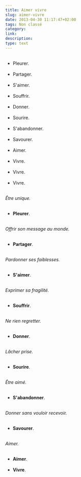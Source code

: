 ```yaml
---
title: Aimer vivre
slug: aimer-vivre
date: 2013-04-30 11:17:47+02:00
tags: Non classé
category: 
link: 
description: 
type: text
---
```


<p><ul><br /><li>Pleurer.</li><br /><li>Partager.</li><br /><li>S'aimer.</li><!-- TEASER_END --><br /><li>Souffrir.</li><br /><li>Donner.</li><br /><li>Sourire.</li><br /><li>S'abandonner.</li><br /><li>Savourer.</li><br /><li>Aimer.</li><br /><li>Vivre.</li><br /><li>Vivre.</li><br /><li>Vivre.</li><br /></ul></p>

<p><p><em>Être unique.</em></p></p>

<p><ul><br /><li><strong>Pleurer</strong>.</li><br /></ul></p>

<p><p><em>Offrir son message au monde.</em></p></p>

<p><ul><br /><li><strong>Partager</strong>.</li><br /></ul></p>

<p><p><em>Pardonner ses faiblesses.</em></p></p>

<p><ul><br /><li><strong>S'aimer</strong>.</li><br /></ul></p>

<p><p><em>Exprimer sa fragilité.</em></p></p>

<p><ul><br /><li><strong>Souffrir</strong>.</li><br /></ul></p>

<p><p><em>Ne rien regretter.</em></p></p>

<p><ul><br /><li><strong>Donner</strong>.</li><br /></ul></p>

<p><p><em>Lâcher prise.</em></p></p>

<p><ul><br /><li><strong>Sourire</strong>.</li><br /></ul></p>

<p><p><em>Être aimé.</em></p></p>

<p><ul><br /><li><strong>S'abandonner</strong>.</li><br /></ul></p>

<p><p><em>Donner sans vouloir recevoir.</em></p></p>

<p><ul><br /><li><strong>Savourer</strong>.</li><br /></ul></p>

<p><p><em>Aimer.</em></p></p>

<p><ul><br /><li><strong>Aimer</strong>.</li><br /><li><strong>Vivre</strong>.</li><br /></ul></p>
